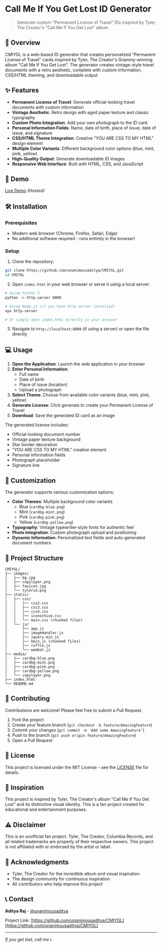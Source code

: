 # Call Me If You Get Lost ID Generator

> Generate custom "Permanent License of Travel" IDs inspired by Tyler, The Creator's "Call Me If You Get Lost" album

## 🎨 Overview

CMIYGL is a web-based ID generator that creates personalized "Permanent License of Travel" cards inspired by Tyler, The Creator's Grammy-winning album "Call Me If You Get Lost". The generator creates vintage-style travel documents with a retro aesthetic, complete with custom information, CSS/HTML theming, and downloadable output.

## ✨ Features

- **Permanent License of Travel**: Generate official-looking travel documents with custom information
- **Vintage Aesthetic**: Retro design with aged paper texture and classic typography
- **Custom Photo Integration**: Add your own photograph to the ID card
- **Personal Information Fields**: Name, date of birth, place of issue, date of issue, and signature
- **CSS/HTML Theme Integration**: Creative "YOU ARE CSS TO MY HTML" design element
- **Multiple Color Variants**: Different background color options (blue, mint, pink, yellow)
- **High-Quality Output**: Generate downloadable ID images
- **Responsive Web Interface**: Built with HTML, CSS, and JavaScript

## 🚀 Demo

[Live Demo](https://unanimousaditya.github.io/CMIYGL/) *(Hosted)*


## 🛠️ Installation

### Prerequisites

- Modern web browser (Chrome, Firefox, Safari, Edge)
- No additional software required - runs entirely in the browser!

### Setup

1. Clone the repository:
```bash
git clone https://github.com/unanimousaditya/CMIYGL.git
cd CMIYGL
```

2. Open `index.html` in your web browser or serve it using a local server:
```bash
# Using Python 3
python -m http.server 8000

# Using Node.js (if you have http-server installed)
npx http-server

# Or simply open index.html directly in your browser
```

3. Navigate to `http://localhost:8000` (if using a server) or open the file directly

## 💻 Usage

1. **Open the Application**: Launch the web application in your browser
2. **Enter Personal Information**: 
   - Full name
   - Date of birth
   - Place of issue (location)
   - Upload a photograph
3. **Select Theme**: Choose from available color variants (blue, mint, pink, yellow)
4. **Generate License**: Click generate to create your Permanent License of Travel
5. **Download**: Save the generated ID card as an image

The generated license includes:
- Official-looking document number
- Vintage paper texture background
- Star border decoration
- "YOU ARE CSS TO MY HTML" creative element
- Personal information fields
- Photograph placeholder
- Signature line

## 🎨 Customization

The generator supports various customization options:

- **Color Themes**: Multiple background color variants
  - Blue (`cardbg-blue.png`)
  - Mint (`cardbg-mint.png`) 
  - Pink (`cardbg-pink.png`)
  - Yellow (`cardbg-yellow.png`)
- **Typography**: Vintage typewriter-style fonts for authentic feel
- **Photo Integration**: Custom photograph upload and positioning
- **Dynamic Information**: Personalized text fields and auto-generated document numbers

## 📁 Project Structure

```
CMIYGL/
├── images/
│   ├── bg.jpg
│   ├── copylayer.png
│   ├── favicon.jpg
│   └── tylerid.png
├── static/
│   ├── css/
│   │   ├── css2.css
│   │   ├── css3.css
│   │   ├── css4.css
│   │   ├── iconochive.css
│   │   └── main.css (chunked files)
│   └── js/
│       ├── app.js
│       ├── imageHandler.js
│       ├── jquery.min.js
│       ├── main.js (chunked files)
│       ├── ruffle.js
│       └── wombat.js
├── media/
│   ├── cardbg-blue.png
│   ├── cardbg-mint.png
│   ├── cardbg-pink.png
│   ├── cardbg-yellow.png
│   └── copylayer.png
├── index.html
└── README.md
```

## 🤝 Contributing

Contributions are welcome! Please feel free to submit a Pull Request.

1. Fork the project
2. Create your feature branch (`git checkout -b feature/AmazingFeature`)
3. Commit your changes (`git commit -m 'Add some AmazingFeature'`)
4. Push to the branch (`git push origin feature/AmazingFeature`)
5. Open a Pull Request

## 📝 License

This project is licensed under the MIT License - see the [LICENSE](LICENSE) file for details.

## 🎵 Inspiration

This project is inspired by Tyler, The Creator's album "Call Me If You Get Lost" and its distinctive visual identity. This is a fan project created for educational and entertainment purposes.

## ⚠️ Disclaimer

This is an unofficial fan project. Tyler, The Creator, Columbia Records, and all related trademarks are property of their respective owners. This project is not affiliated with or endorsed by the artist or label.

## 🙏 Acknowledgments

- Tyler, The Creator for the incredible album and visual inspiration
- The design community for continuous inspiration
- All contributors who help improve this project

## 📞 Contact

**Aditya Raj** - [@unanimousaditya](https://github.com/unanimousaditya)

Project Link: [https://github.com/unanimousaditya/CMIYGL](https://github.com/unanimousaditya/CMIYGL)

---

*If you get lost, call me* 📞
